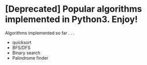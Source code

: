 # [Deprecated] Popular algorithms implemented in Python3. Enjoy!

Algorithms implemented so far . . .
- quicksort
- BFS/DFS
- Binary search
- Palindrome finder
